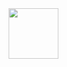 <div id="header" align="center">
  <img src="https://res.cloudinary.com/teepublic/image/private/s--RX5XjNhT--/t_Preview/b_rgb:191919,c_lpad,f_jpg,h_630,q_90,w_1200/v1540487366/production/designs/1185320_3.jpg" width="100"/>
</div>
